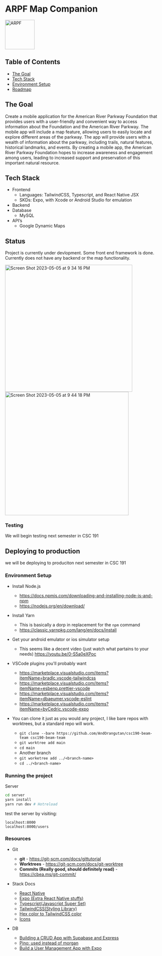 # ARPF Map Companion

<img width="97" alt="ARPF" src="https://user-images.githubusercontent.com/47950270/236599808-ab46ce50-ef80-4d7e-ba1e-a92d97f6ee00.png">

## Table of Contents

- [The Goal](#the-goal)
- [Tech Stack](#tech-stack)
- [Environment Setup](#environment-setup)
- [Roadmap](#roadmap)



## The Goal
Create a mobile application for the American River Parkway Foundation
that provides users with a user-friendly and convenient way to access information about the
Foundation and the American River Parkway. The mobile app will include a map feature,
allowing users to easily locate and explore different areas of the parkway. The app will provide
users with a wealth of information about the parkway, including trails, natural features, historical
landmarks, and events. By creating a mobile app, the American River Parkway Foundation
hopes to increase awareness and engagement among users, leading to increased support and
preservation of this important natural resource.

## Tech Stack
- Frontend
    - Languages: TailwindCSS, Typescript, and React Native JSX
    - SKDs: Expo, with Xcode or Android Studio for emulation 
- Backend
- Database 
    - MySQL 
- API’s 
    - Google Dynamic Maps

## Status
Project is currently under devlopment. Some front end framework is done. Currently does not have any backend or the map functionality. 

<img width="418" alt="Screen Shot 2023-05-05 at 9 34 16 PM" src="https://user-images.githubusercontent.com/47950270/236599976-316fc8c9-5890-41b5-9c22-1ad16c17a239.png">

<img width="406" alt="Screen Shot 2023-05-05 at 9 44 18 PM" src="https://user-images.githubusercontent.com/47950270/236600328-69fd23e5-2ff5-4e32-8a0f-ca45fac13840.png">



### Testing

We will begin testing next semester in CSC 191

## Deploying to production

we will be deploying to produciton next semester in CSC 191


### Environment Setup

- Install Node.js
    - https://docs.npmjs.com/downloading-and-installing-node-js-and-npm
    - https://nodejs.org/en/download/
- Install Yarn
    - This is basically a dorp in replacement for the `npm` command
    - https://classic.yarnpkg.com/lang/en/docs/install
- Get your android emulator or ios simulator setup
    - This seems like a decent video (just watch what partains to your needs) https://youtu.be/0-S5a0eXPoc
- VSCode plugins you'll probably want
    - https://marketplace.visualstudio.com/items?itemName=bradlc.vscode-tailwindcss
    - https://marketplace.visualstudio.com/items?itemName=esbenp.prettier-vscode
    - https://marketplace.visualstudio.com/items?itemName=dbaeumer.vscode-eslint
    - https://marketplace.visualstudio.com/items?itemName=byCedric.vscode-expo

- You can clone it just as you would any project, I like bare repos with worktrees, but a standard repo will work.
    - `git clone --bare https://github.com/AndOrangutan/csc190-beam-team csc190-beam-team`
    - `git worktree add main`
    - `cd main`
    - Another branch
    - `git worketree add ../<branch-name>`
    - `cd ../<branch-name>`

###  Running the project

Server

```bash
cd server
yarn install
yarn run dev # Hotreload 
```

test the server by visiting:

```
localhost:8000
localhost:8000/users
```

### Resources

- Git
    - **git** - https://git-scm.com/docs/gittutorial
    - **Worktrees** - https://git-scm.com/docs/git-worktree
    - **Commits (Really good, should definitely read)** - https://cbea.ms/git-commit/
- Stack Docs
    - [React Native](https://reactnative.dev/docs/components-and-apis)
    - [Expo (Extra React Native stuffs)](https://docs.expo.dev/)
    - [Typescript(Javascript Super Set)](https://www.typescriptlang.org/docs/)
    - [TailwindCSS(Styling Library)](https://tailwindcss.com/docs/installation)
    - [Hex color to TailwindCSS color](https://tailwind-color-finder.vercel.app/)
    - [Icons](https://oblador.github.io/react-native-vector-icons/)


- DB
    - [Building a CRUD App with Supabase and Express](https://medium.com/@heshramsis/building-a-crud-app-with-supabase-and-express-a-step-by-step-guide-for-junior-developers-81456b850910)
    - [Pino: used instead of morgan](https://github.com/pinojs/pino)
    - [Build a User Management App with Expo](https://supabase.com/docs/guides/getting-started/tutorials/with-expo)



